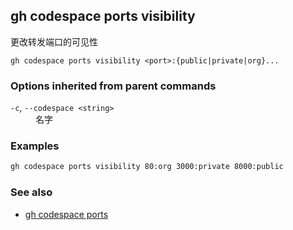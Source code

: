 ## gh codespace ports visibility

更改转发端口的可见性

```
gh codespace ports visibility <port>:{public|private|org}...
```

### Options inherited from parent commands

<dl class="flags">
	<dt><code>-c</code>, <code>--codespace &lt;string&gt;</code></dt>
	<dd>名字</dd>
</dl>

### Examples

```bash
gh codespace ports visibility 80:org 3000:private 8000:public
```

### See also

- [gh codespace ports](./gh_codespace_ports.zh.md)
